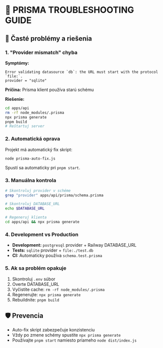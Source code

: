 # 🔧 PRISMA TROUBLESHOOTING GUIDE

## 🚨 Časté problémy a riešenia

### 1. **"Provider mismatch" chyba**

**Symptómy:**

```
Error validating datasource `db`: the URL must start with the protocol `file:`.
provider = "sqlite"
```

**Príčina:** Prisma klient používa starú schému

**Riešenie:**

```bash
cd apps/api
rm -rf node_modules/.prisma
npx prisma generate
pnpm build
# Reštartuj server
```

### 2. **Automatická oprava**

Projekt má automatický fix skript:

```bash
node prisma-auto-fix.js
```

Spustí sa automaticky pri `pnpm start`.

### 3. **Manuálna kontrola**

```bash
# Skontroluj provider v schéme
grep "provider" apps/api/prisma/schema.prisma

# Skontroluj DATABASE_URL
echo $DATABASE_URL

# Regeneruj klienta
cd apps/api && npx prisma generate
```

### 4. **Development vs Production**

- **Development:** `postgresql` provider + Railway DATABASE_URL
- **Tests:** `sqlite` provider + `file:./test.db`
- **CI:** Automaticky používa `schema.test.prisma`

### 5. **Ak sa problém opakuje**

1. Skontroluj `.env` súbor
2. Overte DATABASE_URL
3. Vyčistite cache: `rm -rf node_modules/.prisma`
4. Regenerujte: `npx prisma generate`
5. Rebuildnite: `pnpm build`

## 🛡️ Prevencia

- Auto-fix skript zabezpečuje konzistenciu
- Vždy po zmene schémy spustite `npx prisma generate`
- Používajte `pnpm start` namiesto priameho `node dist/index.js`

